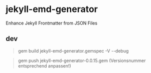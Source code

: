# jekyll-emd-generator

Enhance Jekyll Frontmatter from JSON Files

## dev

> gem build jekyll-emd-generator.gemspec -V --debug

> gem push jekyll-emd-generator-0.0.15.gem (Versionsnummer entsprechend anpassen!)